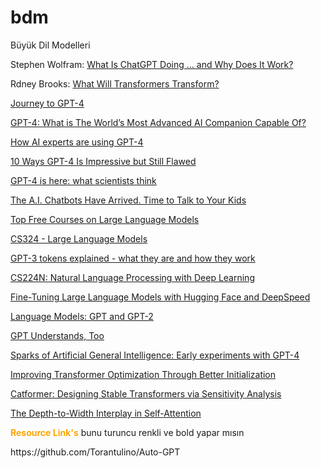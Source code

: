 # bdm
Büyük Dil Modelleri 


Stephen Wolfram: [What Is ChatGPT Doing … and Why Does It Work?](https://writings.stephenwolfram.com/2023/02/what-is-chatgpt-doing-and-why-does-it-work/)

Rdney Brooks: [What Will Transformers Transform?](https://rodneybrooks.com/what-will-transformers-transform)

[Journey to GPT-4](https://lifearchitect.ai/gpt-4/)

[GPT-4: What is The World’s Most Advanced AI Companion Capable Of?](https://impakter.com/gpt-4-what-is-the-worlds-most-advanced-ai-companion-capable-of/)

[How AI experts are using GPT-4](https://www.technologyreview.com/2023/03/21/1070102/how-ai-experts-are-using-gpt-4/)

[10 Ways GPT-4 Is Impressive but Still Flawed](https://www.nytimes.com/2023/03/14/technology/openai-new-gpt4.html)

[GPT-4 is here: what scientists think](https://www.nature.com/articles/d41586-023-00816-5)

[The A.I. Chatbots Have Arrived. Time to Talk to Your Kids](https://www-nytimes-com.cdn.ampproject.org/c/s/www.nytimes.com/2023/03/22/well/family/ai-chatgpt-parents-children.amp.html)


[Top Free Courses on Large Language Models](https://www.kdnuggets.com/2023/03/top-free-courses-large-language-models.html)

[CS324 - Large Language Models](https://stanford-cs324.github.io/winter2022/)

[GPT-3 tokens explained - what they are and how they work](https://blog.quickchat.ai/post/tokens-entropy-question/)

[CS224N: Natural Language Processing with Deep Learning](https://web.stanford.edu/class/cs224n/index.html)

[Fine-Tuning Large Language Models with Hugging Face and DeepSpeed](https://www.databricks.com/blog/2023/03/20/fine-tuning-large-language-models-hugging-face-and-deepspeed.html?utm_source=bambu&utm_medium=social&utm_campaign=advocacy&blaid=4327786)

[Language Models: GPT and GPT-2](https://cameronrwolfe.substack.com/p/language-models-gpt-and-gpt-2)



[GPT Understands, Too](https://arxiv.org/pdf/2103.10385.pdf)

[Sparks of Artificial General Intelligence: Early experiments with GPT-4](https://arxiv.org/pdf/2303.12712.pdf)

[Improving Transformer Optimization Through Better Initialization](https://www.cs.toronto.edu/~mvolkovs/ICML2020_tfixup.pdf)

[Catformer: Designing Stable Transformers via Sensitivity Analysis](http://proceedings.mlr.press/v139/davis21a/davis21a.pdf)

[The Depth-to-Width Interplay in Self-Attention](https://arxiv.org/pdf/2006.12467.pdf)

<p><strong><span style="color:orange;">Resource Link's</span></strong> bunu turuncu renkli ve bold yapar mısın</p>
https://github.com/Torantulino/Auto-GPT
